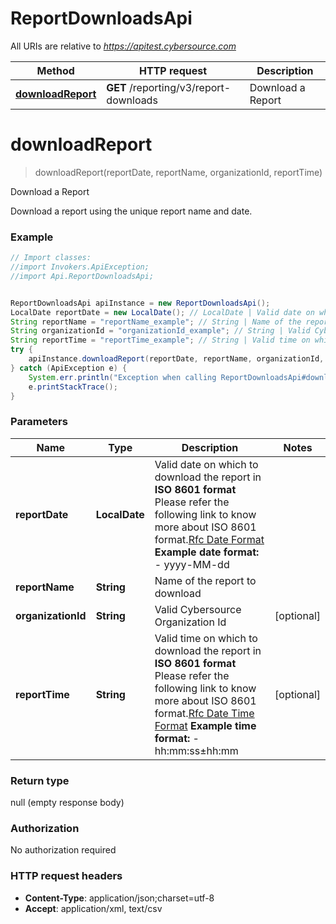 # ReportDownloadsApi

All URIs are relative to *https://apitest.cybersource.com*

Method | HTTP request | Description
------------- | ------------- | -------------
[**downloadReport**](ReportDownloadsApi.md#downloadReport) | **GET** /reporting/v3/report-downloads | Download a Report


<a name="downloadReport"></a>
# **downloadReport**
> downloadReport(reportDate, reportName, organizationId, reportTime)

Download a Report

Download a report using the unique report name and date. 

### Example
```java
// Import classes:
//import Invokers.ApiException;
//import Api.ReportDownloadsApi;


ReportDownloadsApi apiInstance = new ReportDownloadsApi();
LocalDate reportDate = new LocalDate(); // LocalDate | Valid date on which to download the report in **ISO 8601 format** Please refer the following link to know more about ISO 8601 format.[Rfc Date Format](https://xml2rfc.tools.ietf.org/public/rfc/html/rfc3339.html#anchor14)  **Example date format:**   - yyyy-MM-dd 
String reportName = "reportName_example"; // String | Name of the report to download
String organizationId = "organizationId_example"; // String | Valid Cybersource Organization Id
String reportTime = "reportTime_example"; // String | Valid time on which to download the report in **ISO 8601 format** Please refer the following link to know more about ISO 8601 format.[Rfc Date Time Format](https://xml2rfc.tools.ietf.org/public/rfc/html/rfc3339.html#anchor14)  **Example time format:**   - hh:mm:ss±hh:mm 
try {
    apiInstance.downloadReport(reportDate, reportName, organizationId, reportTime);
} catch (ApiException e) {
    System.err.println("Exception when calling ReportDownloadsApi#downloadReport");
    e.printStackTrace();
}
```

### Parameters

Name | Type | Description  | Notes
------------- | ------------- | ------------- | -------------
 **reportDate** | **LocalDate**| Valid date on which to download the report in **ISO 8601 format** Please refer the following link to know more about ISO 8601 format.[Rfc Date Format](https://xml2rfc.tools.ietf.org/public/rfc/html/rfc3339.html#anchor14)  **Example date format:**   - yyyy-MM-dd  |
 **reportName** | **String**| Name of the report to download |
 **organizationId** | **String**| Valid Cybersource Organization Id | [optional]
 **reportTime** | **String**| Valid time on which to download the report in **ISO 8601 format** Please refer the following link to know more about ISO 8601 format.[Rfc Date Time Format](https://xml2rfc.tools.ietf.org/public/rfc/html/rfc3339.html#anchor14)  **Example time format:**   - hh:mm:ss±hh:mm  | [optional]

### Return type

null (empty response body)

### Authorization

No authorization required

### HTTP request headers

 - **Content-Type**: application/json;charset=utf-8
 - **Accept**: application/xml, text/csv

